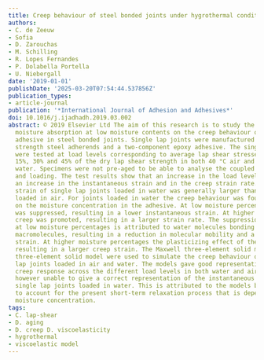 ```yaml
---
title: Creep behaviour of steel bonded joints under hygrothermal conditions
authors:
- C. de Zeeuw
- Sofia
- D. Zarouchas
- M. Schilling
- R. Lopes Fernandes
- P. Dolabella Portella
- U. Niebergall
date: '2019-01-01'
publishDate: '2025-03-20T07:54:44.537856Z'
publication_types:
- article-journal
publication: '*International Journal of Adhesion and Adhesives*'
doi: 10.1016/j.ijadhadh.2019.03.002
abstract: © 2019 Elsevier Ltd The aim of this research is to study the influence of
  moisture absorption at low moisture contents on the creep behaviour of an epoxy
  adhesive in steel bonded joints. Single lap joints were manufactured using high
  strength steel adherends and a two-component epoxy adhesive. The single lap joints
  were tested at load levels corresponding to average lap shear stresses of ± 5%,
  15%, 30% and 45% of the dry lap shear strength in both 40 °C air and 40 °C distilled
  water. Specimens were not pre-aged to be able to analyse the coupled effect of moisture
  and loading. The test results show that an increase in the load level resulted in
  an increase in the instantaneous strain and in the creep strain rate. The creep
  strain of single lap joints loaded in water was generally larger than for the ones
  loaded in air. For joints loaded in water the creep behaviour was found to be dependent
  on the moisture concentration in the adhesive. At low moisture percentages creep
  was suppressed, resulting in a lower instantaneous strain. At higher moisture percentages
  creep was promoted, resulting in a larger strain rate. The suppression of creep
  at low moisture percentages is attributed to water molecules bonding to the epoxy
  macromolecules, resulting in a reduction in molecular mobility and a smaller creep
  strain. At higher moisture percentages the plasticizing effect of the water dominates,
  resulting in a larger creep strain. The Maxwell three-element solid model and Kelvin-Voigt
  three-element solid model were used to simulate the creep behaviour of the single
  lap joints loaded in air and water. The models gave good representations of the
  creep response across the different load levels in both water and air, they were
  however unable to give a correct representation of the instantaneous strain of the
  single lap joints loaded in water. This is attributed to the models being unable
  to account for the present short-term relaxation process that is dependent on the
  moisture concentration.
tags:
- C. lap-shear
- D. aging
- D. creep D. viscoelasticity
- hygrothermal
- viscoelastic model
---
```

